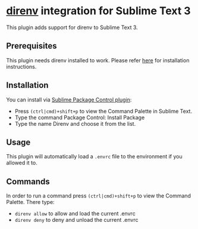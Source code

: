 # [direnv](https://direnv.net) integration for Sublime Text 3

This plugin adds support for direnv to Sublime Text 3.

## Prerequisites

This plugin needs direnv installed to work. Please refer [here](https://direnv.net/docs/installation.html) for installation instructions.

## Installation

You can install via [Sublime Package Control plugin](https://packagecontrol.io/installation):

* Press `(ctrl|cmd)+shift+p` to view the Command Palette in Sublime Text.
* Type the command Package Control: Install Package
* Type the name Direnv and choose it from the list.

## Usage

This plugin will automatically load a `.envrc` file to the environment if you allowed it to.

## Commands

In order to run a command press `(ctrl|cmd)+shift+p` to view the Command Palette. There type:

* `direnv allow` to allow and load the current .envrc
* `direnv deny` to deny and unload the current .envrc
